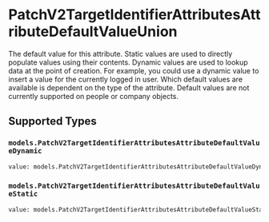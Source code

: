 # PatchV2TargetIdentifierAttributesAttributeDefaultValueUnion

The default value for this attribute. Static values are used to directly populate values using their contents. Dynamic values are used to lookup data at the point of creation. For example, you could use a dynamic value to insert a value for the currently logged in user. Which default values are available is dependent on the type of the attribute. Default values are not currently supported on people or company objects.


## Supported Types

### `models.PatchV2TargetIdentifierAttributesAttributeDefaultValueDynamic`

```python
value: models.PatchV2TargetIdentifierAttributesAttributeDefaultValueDynamic = /* values here */
```

### `models.PatchV2TargetIdentifierAttributesAttributeDefaultValueStatic`

```python
value: models.PatchV2TargetIdentifierAttributesAttributeDefaultValueStatic = /* values here */
```

